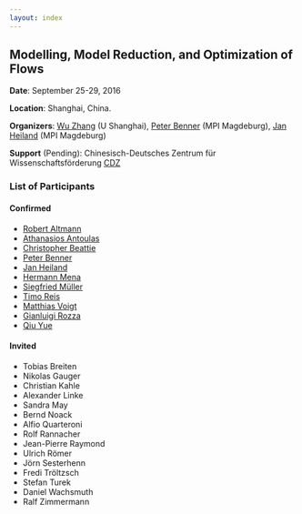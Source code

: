 ```yaml
---
layout: index
---
```


Modelling, Model Reduction, and Optimization of Flows
---

**Date**: September 25-29, 2016 

**Location**: Shanghai, China. 

**Organizers**: [Wu Zhang](http://www.hpcc.shu.edu.cn/Portals/283/people/zhangwu.html) (U Shanghai), [Peter Benner](http://www.mpi-magdeburg.mpg.de/mitarbeiter/26532/15020) (MPI Magdeburg), [Jan Heiland](http://www.mpi-magdeburg.mpg.de/mitarbeiter/29457/834708) (MPI Magdeburg)

**Support** (Pending): Chinesisch-Deutsches Zentrum für Wissenschaftsförderung [CDZ](http://www.sinogermanscience.org.cn/de/index.html)

### List of Participants

#### Confirmed
 * [Robert Altmann](https://www.math.tu-berlin.de/fachgebiete_ag_modnumdiff/fg_numerische_mathematik/v-menue/mitarbeiter/robert_altmann/home/)
 * [Athanasios Antoulas](https://www.jacobs-university.de/directory/aantoulas)
 * [Christopher Beattie](https://www.math.vt.edu/people/beattie/research/Research_Interests.html)
 * [Peter Benner](http://www.mpi-magdeburg.mpg.de/mitarbeiter/26532/15020)
 * [Jan Heiland](http://www.mpi-magdeburg.mpg.de/mitarbeiter/29457/834708)
 * [Hermann Mena](http://homepage.uibk.ac.at/~c7021020/)
 * [Siegfried M&uuml;ller](https://www.igpm.rwth-aachen.de/personen/mueller)
 * [Timo Reis](http://www.math.uni-hamburg.de/home/reis/index.html.en)
 * [Matthias Voigt](http://www.math.tu-berlin.de/fachgebiete_ag_modnumdiff/fg_numerische_mathematik/v_menue/mitarbeiter/matthias_voigt/home/)
 * [Gianluigi Rozza](http://www.math.sissa.it/users/gianluigi-rozza)
 * [Qiu Yue](http://www.mpi-magdeburg.mpg.de/employees/47281/823076)

#### Invited
 * Tobias Breiten
 * Nikolas Gauger
 * Christian Kahle
 * Alexander Linke
 * Sandra May
 * Bernd Noack
 * Alfio Quarteroni
 * Rolf Rannacher
 * Jean-Pierre Raymond
 * Ulrich R&ouml;mer
 * J&ouml;rn Sesterhenn
 * Fredi Tr&ouml;ltzsch
 * Stefan Turek
 * Daniel Wachsmuth
 * Ralf Zimmermann
